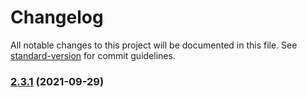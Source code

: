 # Changelog

All notable changes to this project will be documented in this file. See [standard-version](https://github.com/conventional-changelog/standard-version) for commit guidelines.

### [2.3.1](https://github.com/unjs/std-env/compare/v2.3.0...v2.3.1) (2021-09-29)
